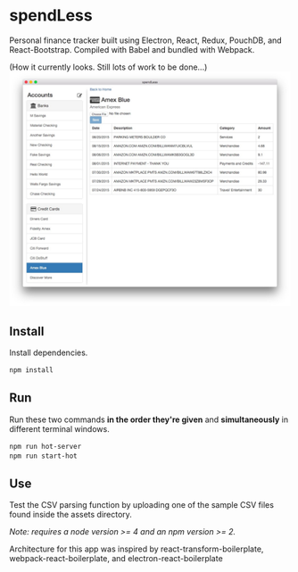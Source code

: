 # spendLess
Personal finance tracker built using Electron, React, Redux, PouchDB, and React-Bootstrap. Compiled with Babel and bundled with Webpack.

(How it currently looks. Still lots of work to be done...)
<img src="assets/screenshot.jpg" />

## Install

Install dependencies.

```bash
npm install
```

## Run

Run these two commands __in the order they're given__ and  __simultaneously__ in different terminal windows.

```bash
npm run hot-server
npm run start-hot
```

## Use

Test the CSV parsing function by uploading one of the sample CSV files found inside the assets directory.

*Note: requires a node version >= 4 and an npm version >= 2.*

Architecture for this app was inspired by react-transform-boilerplate, webpack-react-boilerplate, and electron-react-boilerplate
